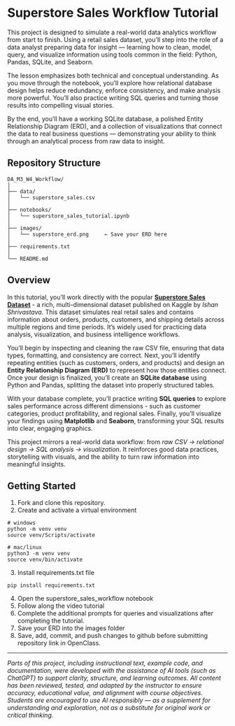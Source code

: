 # Superstore Sales Workflow Tutorial

This project is designed to simulate a real-world data analytics workflow from start to finish. Using a retail sales dataset, you’ll step into the role of a data analyst preparing data for insight — learning how to clean, model, query, and visualize information using tools common in the field: Python, Pandas, SQLite, and Seaborn.

The lesson emphasizes both technical and conceptual understanding. As you move through the notebook, you’ll explore how relational database design helps reduce redundancy, enforce consistency, and make analysis more powerful. You’ll also practice writing SQL queries and turning those results into compelling visual stories.

By the end, you’ll have a working SQLite database, a polished Entity Relationship Diagram (ERD), and a collection of visualizations that connect the data to real business questions — demonstrating your ability to think through an analytical process from raw data to insight.

## Repository Structure
```
DA_M3_W4_Workflow/
│
├── data/
│   └── superstore_sales.csv
│
├── notebooks/
│   └── superstore_sales_tutorial.ipynb
│
├── images/
│   └── superstore_erd.png     ← Save your ERD here
│
├── requirements.txt
│
└── README.md

```

## Overview

In this tutorial, you’ll work directly with the popular [**Superstore Sales Dataset**](https://www.kaggle.com/datasets/ishanshrivastava28/superstore-sales) - a rich, multi-dimensional dataset published on Kaggle by *Ishan Shrivastava*. This dataset simulates real retail sales and contains information about orders, products, customers, and shipping details across multiple regions and time periods. It’s widely used for practicing data analysis, visualization, and business intelligence workflows.

You’ll begin by inspecting and cleaning the raw CSV file, ensuring that data types, formatting, and consistency are correct. Next, you’ll identify repeating entities (such as customers, orders, and products) and design an **Entity Relationship Diagram (ERD)** to represent how those entities connect. Once your design is finalized, you’ll create an **SQLite database** using Python and Pandas, splitting the dataset into properly structured tables.

With your database complete, you’ll practice writing **SQL queries** to explore sales performance across different dimensions - such as customer categories, product profitability, and regional sales. Finally, you’ll visualize your findings using **Matplotlib** and **Seaborn**, transforming your SQL results into clear, engaging graphics.

This project mirrors a real-world data workflow: from *raw CSV → relational design → SQL analysis → visualization*. It reinforces good data practices, storytelling with visuals, and the ability to turn raw information into meaningful insights.


## Getting Started
1. Fork and clone this repository.
2. Create and activate a virtual environment
```
# windows
python -m venv venv
source venv/Scripts/activate 

# mac/linux
python3 -m venv venv
source venv/bin/activate

```
3. Install requirements.txt file
```
pip install requirements.txt
```
4. Open the superstore_sales_workflow notebook
5. Follow along the video tutorial
6. Complete the additional prompts for queries and visualizations after completing the tutorial.
7. Save your ERD into the images folder
8. Save, add, commit, and push changes to github before submitting repository link in OpenClass. 


---

*Parts of this project, including instructional text, example code, and documentation, were developed with the assistance of AI tools (such as ChatGPT) to support clarity, structure, and learning outcomes. All content has been reviewed, tested, and adapted by the instructor to ensure accuracy, educational value, and alignment with course objectives. Students are encouraged to use AI responsibly — as a supplement for understanding and exploration, not as a substitute for original work or critical thinking.*